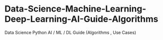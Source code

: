 # Data-Science-Machine-Learning-Deep-Learning-AI-Guide-Algorithms
Data Science Python AI / ML / DL Guide (Algorithms , Use Cases)
